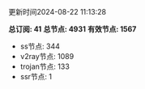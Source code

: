 更新时间2024-08-22 11:13:28

**总订阅: 41**
**总节点: 4931**
**有效节点: 1567**
- ss节点: 344
- v2ray节点: 1089
- trojan节点: 133
- ssr节点: 1
